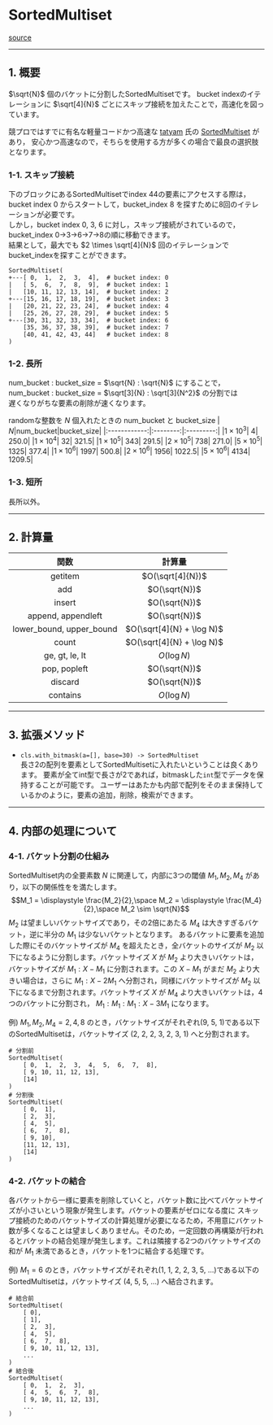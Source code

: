 # SortedMultiset

[source](../../lib/multiset/multiset.py)


<hr>

## 1. 概要
$\sqrt{N}$ 個のバケットに分割したSortedMultisetです。
bucket indexのイテレーションに $\sqrt[4]{N}$ ごとにスキップ接続を加えたことで，高速化を図っています。

競プロではすでに有名な軽量コードかつ高速な [tatyam](https://twitter.com/tatyam_prime) 氏の [SortedMultiset](https://github.com/tatyam-prime/SortedSet) があり，
安心かつ高速なので，そちらを使用する方が多くの場合で最良の選択肢となります。

### 1-1. スキップ接続
下のブロックにあるSortedMultisetでindex 44の要素にアクセスする際は，  
bucket index 0 からスタートして，bucket_index 8 を探すために8回のイテレーションが必要です。  
しかし，bucket index 0, 3, 6 に対し，スキップ接続がされているので，bucket_index 0->3->6->7->8の順に移動できます。  
結果として，最大でも $2 \times \sqrt[4]{N}$ 回のイテレーションでbucket_indexを探すことができます。

```
SortedMultiset(
+---[ 0,  1,  2,  3,  4],  # bucket index: 0
|   [ 5,  6,  7,  8,  9],  # bucket index: 1
|   [10, 11, 12, 13, 14],  # bucket index: 2
+---[15, 16, 17, 18, 19],  # bucket index: 3
|   [20, 21, 22, 23, 24],  # bucket index: 4
|   [25, 26, 27, 28, 29],  # bucket index: 5
+---[30, 31, 32, 33, 34],  # bucket index: 6
    [35, 36, 37, 38, 39],  # bucket index: 7
    [40, 41, 42, 43, 44]   # bucket index: 8
)
```

### 1-2. 長所
num_bucket : bucket_size = $\sqrt{N} : \sqrt{N}$ にすることで，  
num_bucket : bucket_size = $\sqrt[3]{N} : \sqrt[3]{N^2}$ の分割では  
遅くなりがちな要素の削除が速くなります。

randomな整数を $N$ 個入れたときの num_bucket と bucket_size
|           $N$|num_bucket|bucket_size|
|:------------:|:--------:|:---------:|
|$1\times 10^3$|         4|      250.0|
|$1\times 10^4$|        32|      321.5|
|$1\times 10^5$|       343|      291.5|
|$2\times 10^5$|       738|      271.0|
|$5\times 10^5$|      1325|      377.4|
|$1\times 10^6$|      1997|      500.8|
|$2\times 10^6$|      1956|     1022.5|
|$5\times 10^6$|      4134|     1209.5|

### 1-3. 短所
長所以外。

<hr>

## 2. 計算量
|関数|計算量|
|:--:|:--:|
|getitem|$O(\sqrt[4]{N})$|
|add|$O(\sqrt{N})$|
|insert|$O(\sqrt{N})$|
|append, appendleft| $O(\sqrt{N})$|
|lower_bound, upper_bound|$O(\sqrt[4]{N} + \log N)$|
|count|$O(\sqrt[4]{N} + \log N)$|
|ge, gt, le, lt|$O(\log N)$|
|pop, popleft|$O(\sqrt{N})$|
|discard|$O(\sqrt{N})$|
|contains|$O(\log N)$|

<hr>

## 3. 拡張メソッド
- `cls.with_bitmask(a=[], base=30) -> SortedMultiset`  
長さ2の配列を要素としてSortedMultisetに入れたいということは良くあります。
要素が全てint型で長さが2であれば，bitmaskした`int`型でデータを保持することが可能です。
ユーザーはあたかも内部で配列をそのまま保持しているかのように，要素の追加，削除，検索ができます。

<hr>

## 4. 内部の処理について
### 4-1. バケット分割の仕組み
SortedMultiset内の全要素数 $N$ に関連して，内部に3つの閾値 $M_1, M_2, M_4$ があり，以下の関係性をを満たします。
$$M_1 = \displaystyle \frac{M_2}{2},\space M_2 = \displaystyle \frac{M_4}{2},\space M_2 \sim \sqrt{N}$$
$M_2$ は望ましいバケットサイズであり，その2倍にあたる $M_4$ は大きすぎるバケット，逆に半分の $M_1$ は少ないバケットとなります。
あるバケットに要素を追加した際にそのバケットサイズが $M_4$ を超えたとき，全バケットのサイズが $M_2$ 以下になるように分割します。バケットサイズ $X$ が $M_2$ より大きいバケットは，バケットサイズが $M_1: X-M_1$ に分割されます。この $X-M_1$ がまだ $M_2$ より大きい場合は，さらに $M_1: X-2M_1$ へ分割され，同様にバケットサイズが $M_2$ 以下になるまで分割されます。バケットサイズ $X$ が $M_4$ より大きいバケットは，4つのバケットに分割され， $M_1: M_1: M_1: X-3M_1$ になります。

例) $M_1, M_2, M_4 = 2, 4, 8$ のとき，バケットサイズがそれぞれ(9, 5, 1)である以下のSortedMultisetは，バケットサイズ (2, 2, 2, 3, 2, 3, 1) へと分割されます。
```
# 分割前
SortedMultiset(
    [ 0,  1,  2,  3,  4,  5,  6,  7,  8],
    [ 9, 10, 11, 12, 13],
    [14]
)
# 分割後
SortedMultiset(
    [ 0,  1],
    [ 2,  3],
    [ 4,  5],
    [ 6,  7,  8],
    [ 9, 10],
    [11, 12, 13],
    [14]
)
```


### 4-2. バケットの結合
各バケットから一様に要素を削除していくと，バケット数に比べてバケットサイズが小さいという現象が発生します。バケットの要素がゼロになる度に スキップ接続のためのバケットサイズの計算処理が必要になるため，不用意にバケット数が多くなることは望ましくありません。そのため，一定回数の再構築が行われるとバケットの結合処理が発生します。これは隣接する2つのバケットサイズの和が $M_1$ 未満であるとき，バケットを1つに結合する処理です。

例) $M_1 = 6$ のとき，バケットサイズがそれぞれ(1, 1, 2, 2, 3, 5, ...)である以下のSortedMultisetは，バケットサイズ (4, 5, 5, ...) へ結合されます。
```
# 結合前
SortedMultiset(
    [ 0],
    [ 1],
    [ 2,  3],
    [ 4,  5],
    [ 6,  7,  8],
    [ 9, 10, 11, 12, 13],
    ...
)
# 結合後
SortedMultiset(
    [ 0,  1,  2,  3],
    [ 4,  5,  6,  7,  8],
    [ 9, 10, 11, 12, 13],
    ...
)
```

